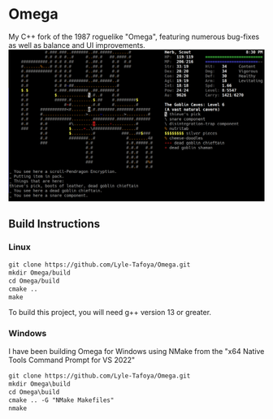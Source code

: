 # Omega

My C++ fork of the 1987 roguelike "Omega", featuring numerous bug-fixes as well as balance and UI improvements.
![Screenshot of Omega](Omega.png)

## Build Instructions

### Linux

```
git clone https://github.com/Lyle-Tafoya/Omega.git
mkdir Omega/build
cd Omega/build
cmake ..
make
```

To build this project, you will need g++ version 13 or greater.

### Windows

I have been building Omega for Windows using NMake from the "x64 Native Tools Command Prompt for VS 2022"

```
git clone https://github.com/Lyle-Tafoya/Omega.git
mkdir Omega\build
cd Omega\build
cmake .. -G "NMake Makefiles"
nmake
```
